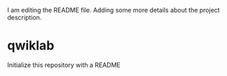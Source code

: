
I am editing the README file. Adding some more details about the project description.
# qwiklab
Initialize this repository with a README 
